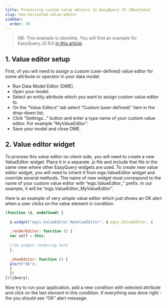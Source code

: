 ```yaml
---
title: Processing custom value editors in EasyQuery JS (Obsolete)
slug: how-to/custom-value-editor
sidebar:
  order: 20
---
```


> NB: This example is obsolete. You will find an example for EasyQuery.JS 6.0 [in this article](/easyquery/docs/how-to/processing-custom-value-editors-in-easyquery-js).

## 1. Value editor setup

First, of you will need to assign a custom (user-defined) value editor for some attribute or operator in your data model.

* Run Data Model Editor (DME).
* Open your model.
* Select an entity attribute which you want to assign custom value editor to.
* On the “Value Editors” tab select “Custom (user-defined)” item in the drop-down list;
* Click “Settings…” button and enter a type name of your custom value editor. For example “MyValueEditor”.
* Save your model and close DME.

## 2. Value editor widget

To process this value editor on client-side, you will need to create a new ValueEditor widget. Place it in a separate .js file and include that file in the same view where other EasyQuery widgets are used. To create new value editor widget, you will need to inherit it from eqjs.ValueEditor widget and override several methods. The name of new widget must correspond to the name of your custom value editor with “eqjs.ValueEditor_” prefix. In our example, it will be “eqjs.ValueEditor_MyValueEditor”.

Here is an example of very simple value editor which just shows an OK alert when a user clicks on the value element in condition. 

```js
(function ($, undefined) {
 
  $.widget("eqjs.ValueEditor_MyValueEditor", $.eqjs.ValueEditor, {
 
  _renderEditor: function () {
  var self = this;
 
  //do widget rendering here
  },
 
  _showEditor: function () {
  alert("OK");
  }
  })
})(jQuery);
```
Now try to run your application, add a new condition with selected attribute and click on the last element in this condition. If everything was done right - the you should see “OK” alert message.
